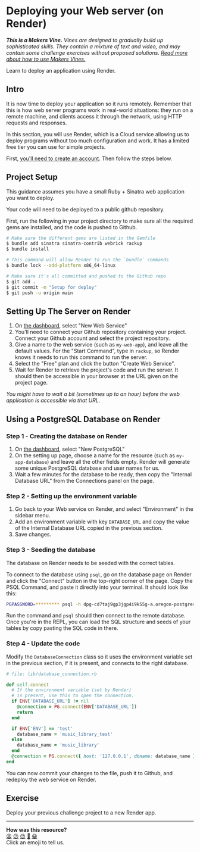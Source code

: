 # Deploying your Web server (on Render)

_**This is a Makers Vine.** Vines are designed to gradually build up
sophisticated skills. They contain a mixture of text and video, and may contain
some challenge exercises without proposed solutions. [Read more about how to use
Makers
Vines.](https://github.com/makersacademy/course/blob/main/labels/vines.md)_

Learn to deploy an application using Render.

## Intro

It is now time to deploy your application so it runs remotely. Remember that
this is how web server programs work in real-world situations: they run on a
remote machine, and clients access it through the network, using HTTP requests
and responses.

In this section, you will use Render, which is a Cloud service allowing us to
deploy programs without too much configuration and work. It has a limited free
tier you can use for simple projects.

First, [you'll need to create an
account](https://dashboard.render.com/register). Then follow the steps below.

## Project Setup

This guidance assumes you have a small Ruby + Sinatra web application you want
to deploy. 

Your code will need to be deployed to a public github repository.

First, run the following in your project directory to make sure all the required
gems are installed, and the code is pushed to Github.

```bash
# Make sure the different gems are listed in the Gemfile
$ bundle add sinatra sinatra-contrib webrick rackup
$ bundle install

# This command will allow Render to run the `bundle` commands
$ bundle lock --add-platform x86_64-linux

# Make sure it's all committed and pushed to the Github repo
$ git add .
$ git commit -m "Setup for deploy"
$ git push -u origin main
```

## Setting Up The Server on Render

1. On [the dashboard](https://dashboard.render.com/), select "New Web Service"
2. You'll need to connect your Github repository containing your project.
   Connect your Github account and select the project repository.
3. Give a name to the web service (such as `my-web-app`), and leave all the
   default values. For the "Start Command", type in `rackup`, so Render knows it
   needs to run this command to run the server.
4. Select the "Free" plan and click the button "Create Web Service".
5. Wait for Render to retrieve the project's code and run the server. It should
   then be accessible in your browser at the URL given on the project page.

_You might have to wait a bit (sometimes up to an hour) before the web
application is accessible via that URL._

## Using a PostgreSQL Database on Render

### Step 1 - Creating the database on Render

1. On [the dashboard](https://dashboard.render.com/), select "New PostgreSQL"
2. On the setting up page, choose a name for the resource (such as
   `my-app-database`) and leave all the other fields empty. Render will generate
   some unique PostgreSQL database and user names for us.
3. Wait a few minutes for the database to be ready, then copy the "Internal
   Database URL" from the Connections panel on the page.

### Step 2 - Setting up the environment variable

1. Go back to your Web service on Render, and select "Environment" in the
   sidebar menu.
2. Add an environment variable with key `DATABASE_URL` and copy the value of the
   Internal Database URL copied in the previous section.
3. Save changes.

### Step 3 - Seeding the database

The database on Render needs to be seeded with the correct tables.

To connect to the database using `psql`, go on the database page on Render and
click the "Connect" button in the top-right corner of the page. Copy the PSQL
Command, and paste it directly into your terminal. It should look like this:

```bash
PGPASSWORD=********* psql -h dpg-cd7taj9gp3jgp4i9k55g-a.oregon-postgres.render.com -U my_app_database_user my_app_database
```

Run the command and `psql` should then connect to the remote database. Once
you're in the REPL, you can load the SQL structure and seeds of your tables by
copy pasting the SQL code in there.

### Step 4 - Update the code

Modify the `DatabaseConnection` class so it uses the environment variable set in
the previous section, if it is present, and connects to the right database.

```ruby
# file: lib/database_connection.rb

def self.connect
  # If the environment variable (set by Render)
  # is present, use this to open the connection.
  if ENV['DATABASE_URL'] != nil
    @connection = PG.connect(ENV['DATABASE_URL'])
    return
  end

  if ENV['ENV'] == 'test'
    database_name = 'music_library_test'
  else
    database_name = 'music_library'
  end
  @connection = PG.connect({ host: '127.0.0.1', dbname: database_name })
end
```

You can now commit your changes to the file, push it to Github, and redeploy the
web service on Render.

## Exercise

Deploy your previous challenge project to a new Render app.

<!-- BEGIN GENERATED SECTION DO NOT EDIT -->

---

**How was this resource?**  
[😫](https://airtable.com/shrUJ3t7KLMqVRFKR?prefill_Repository=makersacademy%2Fweb-applications-in-python&prefill_File=html_challenges%2F07_deploying_render.md&prefill_Sentiment=😫) [😕](https://airtable.com/shrUJ3t7KLMqVRFKR?prefill_Repository=makersacademy%2Fweb-applications-in-python&prefill_File=html_challenges%2F07_deploying_render.md&prefill_Sentiment=😕) [😐](https://airtable.com/shrUJ3t7KLMqVRFKR?prefill_Repository=makersacademy%2Fweb-applications-in-python&prefill_File=html_challenges%2F07_deploying_render.md&prefill_Sentiment=😐) [🙂](https://airtable.com/shrUJ3t7KLMqVRFKR?prefill_Repository=makersacademy%2Fweb-applications-in-python&prefill_File=html_challenges%2F07_deploying_render.md&prefill_Sentiment=🙂) [😀](https://airtable.com/shrUJ3t7KLMqVRFKR?prefill_Repository=makersacademy%2Fweb-applications-in-python&prefill_File=html_challenges%2F07_deploying_render.md&prefill_Sentiment=😀)  
Click an emoji to tell us.

<!-- END GENERATED SECTION DO NOT EDIT -->
